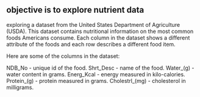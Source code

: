 ## objective is to explore nutrient data
exploring a dataset from the United States Department of Agriculture (USDA). This dataset contains nutritional information on the most common foods Americans consume. Each column in the dataset shows a different attribute of the foods and each row describes a different food item.

Here are some of the columns in the dataset:

NDB_No - unique id of the food.
Shrt_Desc - name of the food.
Water_(g) - water content in grams.
Energ_Kcal - energy measured in kilo-calories.
Protein_(g) - protein measured in grams.
Cholestrl_(mg) - cholesterol in milligrams.
